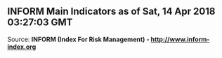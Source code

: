 ## INFORM Main Indicators as of Sat, 14 Apr 2018 03:27:03 GMT

Source: **INFORM (Index For Risk Management) - http://www.inform-index.org**